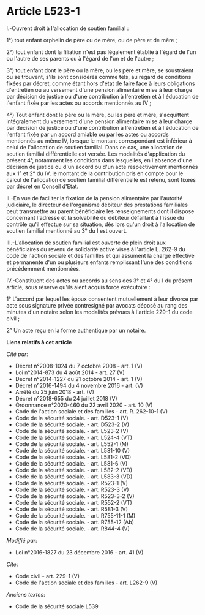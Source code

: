 # Article L523-1

I.-Ouvrent droit à l'allocation de soutien familial : 

1°) tout enfant orphelin de père ou de mère, ou de père et de mère ; 

2°) tout enfant dont la filiation n'est pas légalement établie à l'égard de l'un ou l'autre de ses parents ou à l'égard de
l'un et de l'autre ; 

3°) tout enfant dont le père ou la mère, ou les père et mère, se soustraient ou se trouvent, s'ils sont considérés comme
tels, au regard de conditions fixées par décret, comme étant hors d'état de faire face à leurs obligations d'entretien ou au
versement d'une pension alimentaire mise à leur charge par décision de justice ou d'une contribution à l'entretien et à
l'éducation de l'enfant fixée par les actes ou accords mentionnés au IV ; 

4°) Tout enfant dont le père ou la mère, ou les père et mère, s'acquittent intégralement du versement d'une pension
alimentaire mise à leur charge par décision de justice ou d'une contribution à l'entretien et à l'éducation de l'enfant fixée
par un accord amiable ou par les actes ou accords mentionnés au même IV, lorsque le montant correspondant est inférieur à
celui de l'allocation de soutien familial. Dans ce cas, une allocation de soutien familial différentielle est versée. Les
modalités d'application du présent 4°, notamment les conditions dans lesquelles, en l'absence d'une décision de justice ou
d'un accord ou d'un acte respectivement mentionnés aux 1° et 2° du IV, le montant de la contribution pris en compte pour le
calcul de l'allocation de soutien familial différentielle est retenu, sont fixées par décret en Conseil d'Etat. 

II.-En vue de faciliter la fixation de la pension alimentaire par l'autorité judiciaire, le directeur de l'organisme débiteur
des prestations familiales peut transmettre au parent bénéficiaire les renseignements dont il dispose concernant l'adresse et
la solvabilité du débiteur défaillant à l'issue du contrôle qu'il effectue sur sa situation, dès lors qu'un droit à
l'allocation de soutien familial mentionné au 3° du I est ouvert. 

III.-L'allocation de soutien familial est ouverte de plein droit aux bénéficiaires du revenu de solidarité active visés à
l'article L. 262-9 du code de l'action sociale et des familles et qui assument la charge effective et permanente d'un ou
plusieurs enfants remplissant l'une des conditions précédemment mentionnées. 

IV.-Constituent des actes ou accords au sens des 3° et 4° du I du présent article, sous réserve qu'ils aient acquis force
exécutoire : 

1° L'accord par lequel les époux consentent mutuellement à leur divorce par acte sous signature privée contresigné par
avocats déposé au rang des minutes d'un notaire selon les modalités prévues à l'article 229-1 du code civil ; 

2° Un acte reçu en la forme authentique par un notaire.

**Liens relatifs à cet article**

_Cité par_:

  - Décret n°2008-1024 du 7 octobre 2008 - art. 1 (V)
  - Loi n°2014-873 du 4 août 2014 - art. 27 (V)
  - Décret n°2014-1227 du 21 octobre 2014 - art. 1 (V)
  - Décret n°2016-1494 du 4 novembre 2016 - art. (V)
  - Arrêté du 25 juin 2018 - art. (V)
  - Décret n°2018-655 du 24 juillet 2018 (V)
  - Ordonnance n°2020-460 du 22 avril 2020 - art. 10 (V)
  - Code de l'action sociale et des familles - art. R. 262-10-1 (V)
  - Code de la sécurité sociale. - art. D523-1 (V)
  - Code de la sécurité sociale. - art. D523-2 (V)
  - Code de la sécurité sociale. - art. L523-2 (V)
  - Code de la sécurité sociale. - art. L524-4 (VT)
  - Code de la sécurité sociale. - art. L552-1 (M)
  - Code de la sécurité sociale. - art. L581-10 (V)
  - Code de la sécurité sociale. - art. L581-2 (VD)
  - Code de la sécurité sociale. - art. L581-6 (V)
  - Code de la sécurité sociale. - art. L582-2 (VD)
  - Code de la sécurité sociale. - art. L583-3 (VD)
  - Code de la sécurité sociale. - art. R523-1 (V)
  - Code de la sécurité sociale. - art. R523-3 (V)
  - Code de la sécurité sociale. - art. R523-3-2 (V)
  - Code de la sécurité sociale. - art. R552-2 (VT)
  - Code de la sécurité sociale. - art. R581-3 (V)
  - Code de la sécurité sociale. - art. R755-11-1 (M)
  - Code de la sécurité sociale. - art. R755-12 (Ab)
  - Code de la sécurité sociale. - art. R844-4 (V)

_Modifié par_:

  - Loi n°2016-1827 du 23 décembre 2016 - art. 41 (V)

_Cite_:

  - Code civil - art. 229-1 (V)
  - Code de l'action sociale et des familles - art. L262-9 (V)

_Anciens textes_:

  - Code de la sécurité sociale L539
